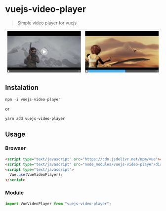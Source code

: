# vuejs-video-player

> Simple video player for vuejs

| ![Vue Video Player](./screenshot.png) | ![Vue Video Player](./screenshot-2.png) |
| ------------------------------------- | --------------------------------------- |


## Instalation

```js
npm -i vuejs-video-player
```

or

```js
yarn add vuejs-video-player
```

## Usage

### Browser

```html
<script type="text/javascript" src="https://cdn.jsdelivr.net/npm/vue"></script>
<script type="text/javascript" src="node_modules/vuejs-video-player/dist/vuejs-video-player.min.js"></script>
<script type="text/javascript">
  Vue.use(VueVideoPlayer);
</script>
```

### Module

```js
import VueVideoPlayer from "vuejs-video-player";
```
